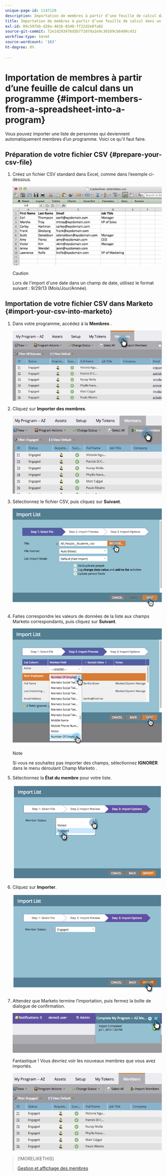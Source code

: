 ```yaml
---
unique-page-id: 1147120
description: Importation de membres à partir d’une feuille de calcul dans un programme - Documents Marketo - Documentation du produit
title: Importation de membres à partir d’une feuille de calcul dans un programme
exl-id: 09c597bb-d28a-463b-8340-ff22d2e0fa02
source-git-commit: 72e1d29347bd5b77107da1e9c30169cb6490c432
workflow-type: tm+mt
source-wordcount: '163'
ht-degree: 0%

---
```


# Importation de membres à partir d’une feuille de calcul dans un programme {#import-members-from-a-spreadsheet-into-a-program}

Vous pouvez importer une liste de personnes qui deviennent automatiquement membres d’un programme. Voici ce qu&#39;il faut faire.

## Préparation de votre fichier CSV {#prepare-your-csv-file}

1. Créez un fichier CSV standard dans Excel, comme dans l’exemple ci-dessous.

   ![](assets/image2014-9-18-14-3a33-3a4.png)

   >[!CAUTION]
   >
   >Lors de l&#39;import d&#39;une date dans un champ de date, utilisez le format suivant : 9/29/13 (Mois/Jour/Année).

## Importation de votre fichier CSV dans Marketo {#import-your-csv-into-marketo}

1. Dans votre programme, accédez à la **Membres** .

   ![](assets/image2014-9-18-15-3a3-3a57.png)

1. Cliquez sur **Importer des membres**.

   ![](assets/image2014-9-18-15-3a38-3a14.png)

1. Sélectionnez le fichier CSV, puis cliquez sur **Suivant**.

   ![](assets/importlist1.png)

1. Faites correspondre les valeurs de données de la liste aux champs Marketo correspondants, puis cliquez sur **Suivant**.

   ![](assets/importlist12.png)

   >[!NOTE]
   >
   >Si vous ne souhaitez pas importer des champs, sélectionnez **IGNORER** dans le menu déroulant Champ Marketo .

1. Sélectionnez la **État du membre** pour votre liste.

   ![](assets/image2014-9-18-15-3a41-3a32.png)

1. Cliquez sur **Importer**.

   ![](assets/image2014-9-18-15-3a44-3a19.png)

1. Attendez que Marketo termine l’importation, puis fermez la boîte de dialogue de confirmation.

   ![](assets/image2014-9-18-15-3a44-3a37.png)

   Fantastique ! Vous devriez voir les nouveaux membres que vous avez importés.

   ![](assets/image2014-9-18-15-3a45-3a16.png)

>[!MORELIKETHIS]
>
>[Gestion et affichage des membres](/help/marketo/product-docs/core-marketo-concepts/programs/working-with-programs/manage-and-view-members.md)
